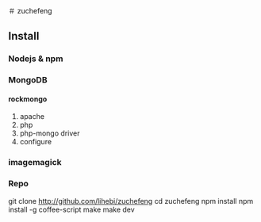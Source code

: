 ＃ zuchefeng

## Install

### Nodejs & npm

### MongoDB

#### rockmongo
1. apache
2. php
3. php-mongo driver
4. configure

### imagemagick

### Repo

git clone http://github.com/lihebi/zuchefeng
cd zuchefeng
npm install
npm install -g coffee-script
make
make dev

